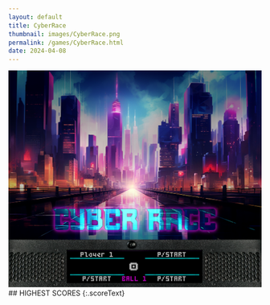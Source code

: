 ```yaml
---
layout: default
title: CyberRace
thumbnail: images/CyberRace.png
permalink: /games/CyberRace.html
date: 2024-04-08
---
```


<img src="../images/CyberRace.png" class="gameThumbnail img-fluid mx-auto align-middle">
## HIGHEST SCORES
{:.scoreText}

